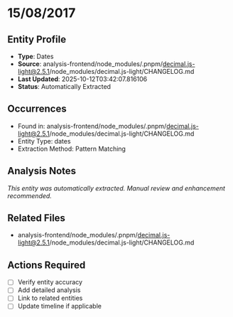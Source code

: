 # 15/08/2017

## Entity Profile
- **Type**: Dates
- **Source**: analysis-frontend/node_modules/.pnpm/decimal.js-light@2.5.1/node_modules/decimal.js-light/CHANGELOG.md
- **Last Updated**: 2025-10-12T03:42:07.816106
- **Status**: Automatically Extracted

## Occurrences
- Found in: analysis-frontend/node_modules/.pnpm/decimal.js-light@2.5.1/node_modules/decimal.js-light/CHANGELOG.md
- Entity Type: dates
- Extraction Method: Pattern Matching

## Analysis Notes
*This entity was automatically extracted. Manual review and enhancement recommended.*

## Related Files
- analysis-frontend/node_modules/.pnpm/decimal.js-light@2.5.1/node_modules/decimal.js-light/CHANGELOG.md

## Actions Required
- [ ] Verify entity accuracy
- [ ] Add detailed analysis
- [ ] Link to related entities
- [ ] Update timeline if applicable
